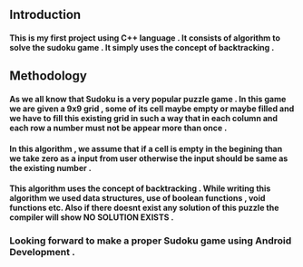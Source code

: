 <h2>Introduction</h2>
<h4>This is my first project using C++ language . It consists of algorithm to solve the sudoku game . It simply uses the concept of backtracking .</h4>
<h2>Methodology</h2>
<h4>As we all know that Sudoku is a very popular puzzle game . In this game we are given a 9x9 grid , some of its cell maybe empty or maybe filled and we have to fill this existing grid in such a way that in each column and each row a number must not be appear more than once .</h4>
<h4>In this algorithm , we assume that if a cell is empty in the begining than we take zero as a input from user otherwise the input should be same as the existing number .   </h4>
<h4>This algorithm uses the concept of backtracking . While writing this algorithm we used data structures, use of boolean functions , void functions etc. Also if there doesnt exist any solution of this puzzle the compiler will show NO SOLUTION EXISTS .</h4>

<h3>Looking forward to make a proper Sudoku game using Android Development . </h3>
